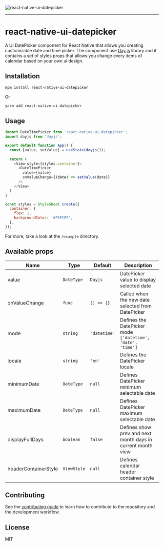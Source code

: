 ![react-native-ui-datepicker](https://user-images.githubusercontent.com/7857656/227187674-93012672-495d-4955-b4d3-46c3d016684e.jpg)

---

# react-native-ui-datepicker

A UI DatePicker component for React Native that allows you creating customizable date and time picker. The component use [Day.js](https://day.js.org/) library and it contains a set of styles props that allows you change every items of calendar based on your own ui design.

## Installation

```sh
npm install react-native-ui-datepicker
```

Or

```sh
yarn add react-native-ui-datepicker
```

## Usage

```js
import DateTimePicker from 'react-native-ui-datepicker';
import dayjs from 'dayjs';

export default function App() {
  const [value, setValue] = useState(dayjs());
  
  return (
    <View style={styles.container}>
      <DateTimePicker
        value={value}
        onValueChange={(date) => setValue(date)}
      />
    </View>
  )
}

const styles = StyleSheet.create({
  container: {
    flex: 1,
    backgroundColor: '#F5FCFF',
  },
});
```

For more, take a look at the `/example` directory.

## Available props

| Name                     | Type              |   Default       | Description                                                                          |
| ------------------------ | ----------------- | --------------- | ------------------------------------------------------------------------------------ |
| value                    | `DateType`        | `Dayjs`         | DatePicker value to display selected date                                            |
| onValueChange            | `func`            | `() => {}`      | Called when the new date selected from DatePicker                                    |
| mode                     | `string`          | `'datetime'`    | Defines the DatePicker mode `['datetime', 'date', 'time']`                           |
| locale                   | `string`          | `'en'`          | Defines the DatePicker locale                                                        |
| minimumDate              | `DateType`        | `null`          | Defines DatePicker minimum selectable date                                           |
| maximumDate              | `DateType`        | `null`          | Defines DatePicker maximum selectable date                                           |
| displayFullDays          | `boolean`         | `false`         | Defines show prev and next month days in current month view                          |
| headerContainerStyle     | `ViewStyle`       | `null`          | Defines calendar header container style                                              |



## Contributing

See the [contributing guide](CONTRIBUTING.md) to learn how to contribute to the repository and the development workflow.

## License

MIT
